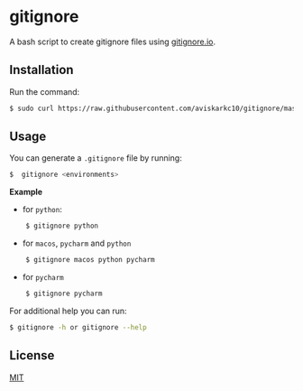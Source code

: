 # gitignore

A bash script to create gitignore files using [gitignore.io](https://gitignore.io/).

## Installation

Run the command:

```sh
$ sudo curl https://raw.githubusercontent.com/aviskarkc10/gitignore/master/install.sh | bash
```

## Usage

You can generate a `.gitignore` file by running:

```sh
$  gitignore <environments>
```

**Example**

- for `python`:

```sh
    $ gitignore python
```

- for `macos`, `pycharm` and `python`

```sh
    $ gitignore macos python pycharm
```

- for `pycharm`

```sh
    $ gitignore pycharm
```

For additional help you can run:

```sh
$ gitignore -h or gitignore --help
```

## License

[MIT](LICENSE)
